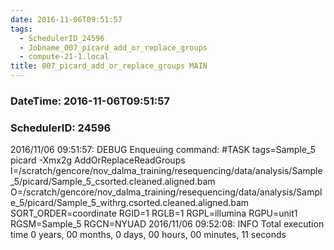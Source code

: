 ```yaml
---
date: 2016-11-06T09:51:57
tags:
  - SchedulerID_24596
  - Jobname_007_picard_add_or_replace_groups
  - compute-21-1.local
title: 007_picard_add_or_replace_groups MAIN
---
```


### DateTime: 2016-11-06T09:51:57
### SchedulerID: 24596


2016/11/06 09:51:57: DEBUG Enqueuing command:
	#TASK tags=Sample_5
picard -Xmx2g AddOrReplaceReadGroups \
    I=/scratch/gencore/nov_dalma_training/resequencing/data/analysis/Sample_5/picard/Sample_5_csorted.cleaned.aligned.bam \
    O=/scratch/gencore/nov_dalma_training/resequencing/data/analysis/Sample_5/picard/Sample_5_withrg.csorted.cleaned.aligned.bam \
    SORT_ORDER=coordinate RGID=1 RGLB=1 RGPL=illumina RGPU=unit1 RGSM=Sample_5 RGCN=NYUAD
 2016/11/06 09:52:08: INFO Total execution time 0 years, 00 months, 0 days, 00 hours, 00 minutes, 11 seconds
 